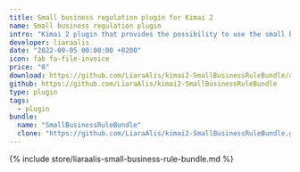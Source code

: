 ```yaml
---
title: Small business regulation plugin for Kimai 2
name: Small business regulation plugin
intro: "Kimai 2 plugin that provides the possibility to use the small business regulation, as it can be applied in Germany and Austria, when creating invoices in Kimai 2."
developer: liaraalis
date: "2022-09-05 00:00:00 +0200"
icon: fab fa-file-invoice
price: "0"
download: https://github.com/LiaraAlis/kimai2-SmallBusinessRuleBundle/archive/refs/heads/master.zip
github: https://github.com/LiaraAlis/kimai2-SmallBusinessRuleBundle
type: plugin
tags:
  - plugin
bundle:
  name: "SmallBusinessRuleBundle"
  clone: "https://github.com/LiaraAlis/kimai2-SmallBusinessRuleBundle.git"
---
```


{% include store/liaraalis-small-business-rule-bundle.md %}
